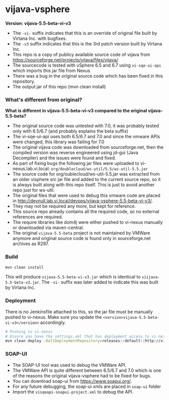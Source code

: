 # vijava-vsphere

**Version: vijava-5.5-beta-vi-v3**

* The `-vi-` suffix indicates that this is an override of original file built by Virtana Inc. with bugfixes.
* The `-v3` suffix indicates that this is the 3rd patch version built by Virtana Inc.
* This repo is a copy of publicy available source code of vijava from https://sourceforge.net/projects/vijava/files/vijava/
* The sourcecode is tested with vSphere 6.5 and 6.7 using `vi-sqe-ui-api` which imports this jar file from Nexus
* There was a bug in the original source code which has been fixed in this repository.
* The output jar of this repo (mvn clean install)

### What's different from original?

**What is different in vijava-5.5-beta-vi-v3 compared to the original vijava-5.5-beta?**

* The original source code was untested with 7.0, it was probably tested only with 6.5/6.7 (and probably explains the beta suffix)
* The vi-sqe-ui-api uses both 6.5/6.7 and 7.0 and since the vmware APIs were changed, this library was failing for 7.0
* The original vijava code was downloaded from sourceforge.net, then the compiled version was reverse engineered using jd-gui (Java Decompiler) and the issues were found and fixed.
* As part of fixing bugs the following jar files were uploaded to vi-nexus.lab.vi.local: `org/doublecloud/ws-util/5.5/ws-util-5.5.jar`
* The source code for org/oublecloud/ws-util-5.5.jar was extracted from an older visphere src jar file and added to the current source repo, so it is always built along with this repo itself. This is just to avoid another repo just for ws-util.
* The original files that were used to debug this vmware code are placed in http://devnull.lab.vi.local/devops/vijava-vsphere-5.5-beta-vi-v3/. 
* They may not be required any more, but kept for reference. 
* This source repo already contains all the required code, so no external references are required.
*  The require libraries like dom4j were either pushed to vi-nexus manually or downloaded via maven-central. 
*  The original `vijava-5.5-beta` project is not maintained by VMWare anymore and original source code is found only in sourceforge.net archives as R297.

### Build

```sh
mvn clean install
```

This will produce `vijava-5.5-beta-vi-v3.jar` which is identical to `viijava-5.5-beta-v3.jar`. The `-vi-` suffix was later added to indicate this was built by Virtana Inc.

### Deployment 

There is no Jenkinsfile attached to this, so the jar file must be manually pushed to vi-nexus. Make sure you update the `<version>vijava-5.5-beta-vi-v3</version>` accordingly.


```sh
# Pushing to vi-nexus
# Ensure you have the settings.xml that has deployment access to vi-nexus
mvn clean deploy -DaltDeploymentRepository=releases::default::http://vi-nexus/content/repositories/releases -s <settings.xml>
```

### SOAP-UI

* The SOAP-UI tool was used to debug the VMWare API. 
* The VMWare API is quite different between 6.5/6.7 and 7.0 which is one of the reasons the original vijava-vsphere had to be fixed for bugs.
* You can download soap-ui from https://www.soapui.org/.
* For any future debugging, the soap-ui xmls are placed in `soap-ui` folder
* Import the `visqeapi-soapui-project.xml` to debug the API.

